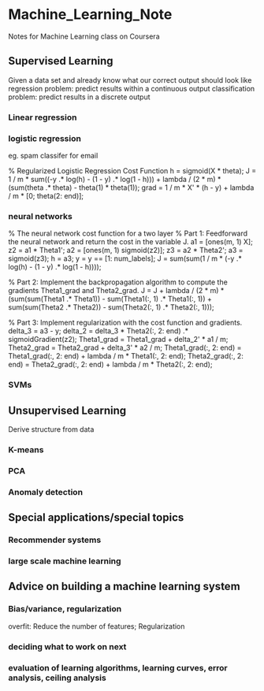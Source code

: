 # Machine_Learning_Note
Notes for Machine Learning class on Coursera

## Supervised Learning
Given a data set and already know what our correct output should look like
regression problem: predict results within a continuous output
classification problem: predict results in a discrete output

### Linear regression
  

### logistic regression
eg. spam classifer for email

  % Regularized Logistic Regression Cost Function
  h = sigmoid(X * theta);
  J = 1 / m * sum((-y .* log(h) - (1 - y) .* log(1 - h))) + lambda / (2 * m) * (sum(theta .* theta) - theta(1) * theta(1));
  grad = 1 / m * X' * (h - y) + lambda / m * [0; theta(2: end)];

### neural networks

  % The neural network cost function for a two layer
  % Part 1: Feedforward the neural network and return the cost in the variable J.
  a1 = [ones(m, 1) X];
  z2 = a1 * Theta1';
  a2 = [ones(m, 1) sigmoid(z2)];
  z3 = a2 * Theta2';
  a3 = sigmoid(z3);
  h = a3;
  y = y == [1: num_labels];
  J = sum(sum(1 / m * (-y .* log(h) - (1 - y) .* log(1 - h))));

  % Part 2: Implement the backpropagation algorithm to compute the gradients Theta1_grad and Theta2_grad.
  J = J + lambda / (2 * m) * (sum(sum(Theta1 .* Theta1)) - sum(Theta1(:, 1) .* Theta1(:, 1)) + sum(sum(Theta2 .* Theta2)) - sum(Theta2(:, 1) .* Theta2(:, 1)));

  % Part 3: Implement regularization with the cost function and gradients.
  delta_3 = a3 - y;
  delta_2 = delta_3 * Theta2(:, 2: end) .* sigmoidGradient(z2);
  Theta1_grad = Theta1_grad + delta_2' * a1 / m;
  Theta2_grad = Theta2_grad + delta_3' * a2 / m;
  Theta1_grad(:, 2: end) = Theta1_grad(:, 2: end) + lambda / m * Theta1(:, 2: end);
  Theta2_grad(:, 2: end) = Theta2_grad(:, 2: end) + lambda / m * Theta2(:, 2: end);


### SVMs

## Unsupervised Learning
Derive structure from data

### K-means

### PCA

### Anomaly detection

## Special applications/special topics
### Recommender systems

### large scale machine learning

## Advice on building a machine learning system
### Bias/variance, regularization
overfit: Reduce the number of features; Regularization

### deciding what to work on next

### evaluation of learning algorithms, learning curves, error analysis, ceiling analysis
